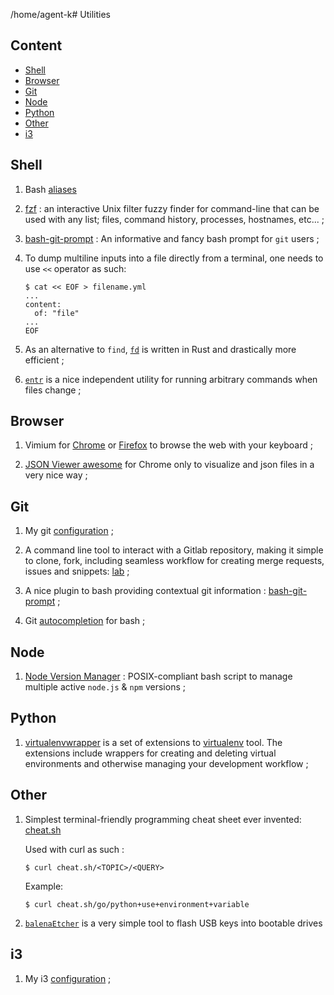 /home/agent-k# Utilities

## Content
- [Shell](#shell)
- [Browser](#browser)
- [Git](#git)
- [Node](#node)
- [Python](#python)
- [Other](#other)
- [i3](#i3)

## Shell
1. Bash [aliases](./.bash_aliases)

1. [fzf](https://github.com/junegunn/fzf) : an interactive Unix filter fuzzy finder for command-line that can be used with any list; files, command history, processes, hostnames, etc... ;

1. [bash-git-prompt](https://github.com/magicmonty/bash-git-prompt) : An informative and fancy bash prompt for `git` users ;

1. To dump multiline inputs into a file directly from a terminal, one needs to use `<<` operator as such:
   ```
   $ cat << EOF > filename.yml
   ...
   content:
     of: "file"
   ...
   EOF
   ```
1. As an alternative to `find`, [`fd`](https://github.com/sharkdp/fd) is written in Rust and drastically more efficient ;

1. [`entr`](https://github.com/eradman/entr) is a nice independent utility for running arbitrary commands when files change ;


## Browser
1. Vimium for [Chrome](http://vimium.github.io/) or [Firefox](https://addons.mozilla.org/fr/firefox/addon/vimium-ff/) to browse the web with your keyboard ;

1. [JSON Viewer awesome](https://chrome.google.com/webstore/detail/json-viewer-awesome/iemadiahhbebdklepanmkjenfdebfpfe) for Chrome only to visualize and json files in a very nice way ;

## Git
1. My git [configuration](./.gitconfig) ;

1. A command line tool to interact with a Gitlab repository, making it simple to clone, fork, including seamless workflow for creating merge requests, issues and snippets: [lab](https://github.com/zaquestion/lab) ;

1. A nice plugin to bash providing contextual git information : [bash-git-prompt](https://github.com/magicmonty/bash-git-prompt) ;

1. Git [autocompletion](https://raw.githubusercontent.com/git/git/master/contrib/completion/git-completion.bash) for bash ;

## Node
1. [Node Version Manager](https://github.com/nvm-sh/nvm) : POSIX-compliant bash script to manage multiple active `node.js` & `npm` versions ;

## Python
1. [virtualenvwrapper](https://virtualenvwrapper.readthedocs.io/en/latest/) is a set of extensions to [virtualenv](https://virtualenv.pypa.io/en/latest/) tool. The extensions include wrappers for creating and deleting virtual environments and otherwise managing your development workflow ;

## Other
1. Simplest terminal-friendly programming cheat sheet ever invented: [cheat.sh](https://cheat.sh/)

   Used with curl as such :

   ```
   $ curl cheat.sh/<TOPIC>/<QUERY>
   ```

   Example:

   ```
   $ curl cheat.sh/go/python+use+environment+variable
   ```
1. [`balenaEtcher`](https://www.balena.io/etcher/) is a very simple tool to flash USB keys into bootable drives

## i3
1. My i3 [configuration](./.i3/config) ;

